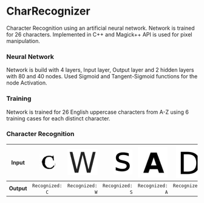 # CharRecognizer
Character Recognition using an artificial neural network. Network is trained for 26 characters. Implemented in C++ and Magick++ API is used for pixel manipulation.

### Neural Network
Network is build with 4 layers, Input layer, Output layer and 2 hidden layers with 80 and 40 nodes. Used Sigmoid and Tangent-Sigmoid functions for the node Activation.

### Training 
Network is trained for 26 English uppercase characters from A-Z using 6 training cases for each distinct character.

### Character Recognition
| **Input**  | ![architecture](https://github.com/heshanera/CharRecognizer/blob/master/imgs/testing/C2.png) | ![architecture](https://github.com/heshanera/CharRecognizer/blob/master/imgs/testing/W.png)  | ![architecture](https://github.com/heshanera/CharRecognizer/blob/master/imgs/testing/s.png)  | ![architecture](https://github.com/heshanera/CharRecognizer/blob/master/imgs/testing/A.png)  |![architecture](https://github.com/heshanera/CharRecognizer/blob/master/imgs/testing/D.png)  |
| ---------- |:-----:| -----:| -----:| -----:| -----:|
| **Output** | `Recognized: C` | `Recognized: W` | `Recognized: S` | `Recognized: A` | `Recognized: D` |
